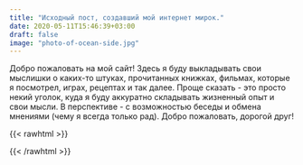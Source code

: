 ```yaml
---
title: "Исходный пост, создавший мой интернет мирок."
date: 2020-05-11T15:46:39+03:00
draft: false
image: "photo-of-ocean-side.jpg"
---
```

Добро пожаловать на мой сайт! Здесь я буду выкладывать свои мыслишки о каких-то штуках, прочитанных книжках, фильмах, которые я посмотрел, играх, рецептах и так далее. Проще сказать - это просто некий уголок, куда я буду аккуратно складывать жизненный опыт и свои мысли. В перспективе - с возможностью беседы и обмена мнениями (чему я всегда только рад). Добро пожаловать, дорогой друг!
</br>  

{{< rawhtml >}}
<div id="graphcomment"></div>
<script type="text/javascript">

  window.gc_params = {
    graphcomment_id: 'https-psyhut-ru',

    // if your website has a fixed header, indicate it's height in pixels
    fixed_header_height: 0,
  };
  
  (function() {
    var gc = document.createElement('script'); gc.type = 'text/javascript'; gc.async = true;
    gc.src = 'https://graphcomment.com/js/integration.js?' + Math.round(Math.random() * 1e8);
    (document.getElementsByTagName('head')[0] || document.getElementsByTagName('body')[0]).appendChild(gc);
  })();

</script>
{{< /rawhtml >}}